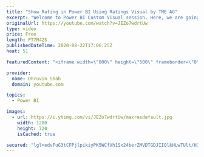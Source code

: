 ```yaml
---
title: "Show Rating in Power BI Using Ratings Visual by TME AG"
excerpt: "Welcome to Power BI Custom Visual session. Here, we are going to explore one cool and awesome visual created by TME AG which is “Rating visual by TME AG”. Let’s explore the features and formatting properties for this visualization. So, now let’s get started.  Here, I have taken an example of one of the"
originalUrl: https://youtube.com/watch?v=JEZo7wdrtUw
type: video
price: Free
length: PT7M42S
publishedDateTime: 2020-08-22T17:06:25Z
heat: 51

featuredContent: "<iframe width=\"800\" height=\"500\" frameborder=\"0\" src=\"https://www.youtube.com/embed/JEZo7wdrtUw\" allow=\"accelerometer; autoplay; encrypted-media; gyroscope; picture-in-picture\" allowfullscreen></iframe>"

provider:
  name: Dhruvin Shah
  domain: youtube.com

topics:
  - Power BI

images:
  - url: https://i.ytimg.com/vi/JEZo7wdrtUw/maxresdefault.jpg
    width: 1280
    height: 720
    isCached: true

secured: "lgl+edvFuG3tCFPjlpikiyPK5WCfVh1Sx24berZMVDTGDJIIQlkHLwTUlt/H3ZcGRb7pF5TVH3lkp34j2BgQIJNOt0258bzZC0vfsdj1E+7x327wDBXxlKJur3gsjajLNCkMH/gQVlf72xwf9YG50Ln0zt83sfqWfegxUDBX3fMVbu+KlNrifoOPZbZmFLJQCJ7IgCnJDPYySfGJB3Tx3s2m30Z+MqgqB+XipmF2GwlzmXyyWaCB3nE427+S0Q34ypAE75WLciT8rLz/wF9EleaqlSMZac+xE0E5A4n3QgZ6lXBWQMa+dHBw6wsPruLel1fdgZ4USGmEPbirE0fjCn0KD96Uqx1n8kKO9SL+CzeFlcwn/8XsQUuB+l4w5J7mos7I7J7aBkcGUuj+82ybG2goN4XxCbaDWFpGfHla5DI=;bMfGPmH7HfyghBQ+Ybu5Fg=="
---
```


